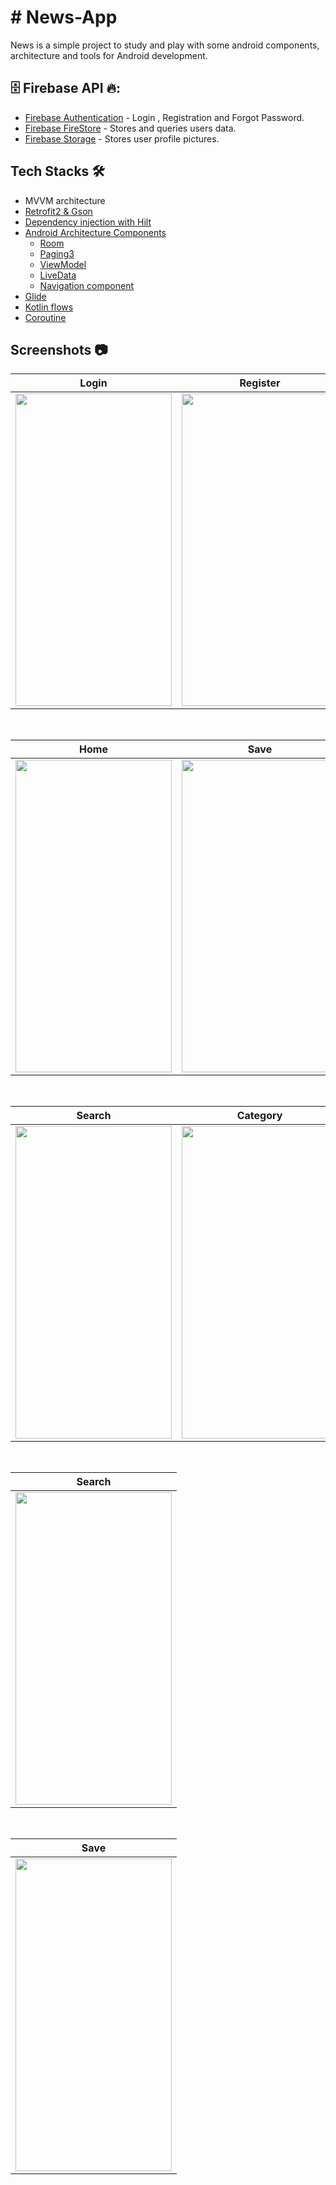 # # News-App
News is a simple project to study and play with some android components, architecture and tools for Android development.

## 🗄 Firebase API 🔥:
* [Firebase Authentication](https://firebase.google.com/docs/auth) - Login , Registration and Forgot Password.
* [Firebase FireStore](https://firebase.google.com/docs/firestore) - Stores and queries users data.
* [Firebase Storage](https://firebase.google.com/docs/storage) - Stores user profile pictures.

## Tech Stacks 🛠️
* MVVM architecture
* [Retrofit2 & Gson](https://github.com/square/retrofit)
* [Dependency injection with Hilt](https://developer.android.com/training/dependency-injection/hilt-android)
* [Android Architecture Components](https://developer.android.com/topic/libraries/architecture)
  * [Room](https://developer.android.com/training/data-storage/room)
  * [Paging3](https://developer.android.com/topic/libraries/architecture/paging/v3-overview)
  * [ViewModel](https://developer.android.com/reference/androidx/lifecycle/ViewModel)
  * [LiveData](https://developer.android.com/topic/libraries/architecture/livedata)
  * [Navigation component](https://developer.android.com/guide/navigation)
* [Glide](https://github.com/bumptech/glide)
* [Kotlin flows](https://developer.android.com/kotlin/flow)
* [Coroutine](https://developer.android.com/kotlin/coroutines)


## Screenshots 📷

| Login | Register | Forgot password |
| ----- | -------- | --------------- |
|<img src="https://user-images.githubusercontent.com/105628110/231798224-2045cb32-dc4f-4108-b916-d25baa70153f.png" width="250" height="500"/>|<img src="https://user-images.githubusercontent.com/105628110/231800076-66613c67-a97d-44db-8f6c-ee0c7cd1afeb.png" width="250" height="500"/>|<img src="https://user-images.githubusercontent.com/105628110/231801622-9bc3f7f4-1e6b-4672-b554-f2de10c4dbac.png" width="250" height="500"/>

</br>

| Home | Save | Profile |
| ---- | ---- | ------- |
|<img src="https://user-images.githubusercontent.com/105628110/231800431-5c01b2b8-25b5-449d-9f7d-b61ff3676877.png" width="250" height="500"/>|<img src="https://user-images.githubusercontent.com/105628110/231800445-f7c8206e-443a-40a7-8440-2348025a12c9.png" width="250" height="500"/>|<img src="https://user-images.githubusercontent.com/105628110/231800459-a1b957af-0635-4008-b140-a80adc0a53ff.png" width="250" height="500"/>

</br>


| Search | Category | Details |
| ------ | -------- | ------- |
|<img src="https://user-images.githubusercontent.com/105628110/231802384-cfe0ecbc-415e-42ee-b234-0c6ff0310a5f.png" width="250" height="500"/>|<img src="https://user-images.githubusercontent.com/105628110/231802410-5069e556-3468-48b4-9b41-82d4a5944350.png" width="250" height="500"/>|<img src="https://user-images.githubusercontent.com/105628110/231802434-71cc5348-d02c-408a-808b-6295f2868474.png" width="250" height="500"/>

</br>

| Search |
| ------ |
|<img src="https://user-images.githubusercontent.com/105628110/194261916-09b27ebd-0192-4199-b5d3-f86846ffc252.png" width="250" height="500"/>|

</br>

| Save |
| ---- |
|<img src="https://user-images.githubusercontent.com/105628110/194262290-48e17e0c-9102-45e7-8c83-feb0eb47d6de.png" width="250" height="500"/>|

</br>

